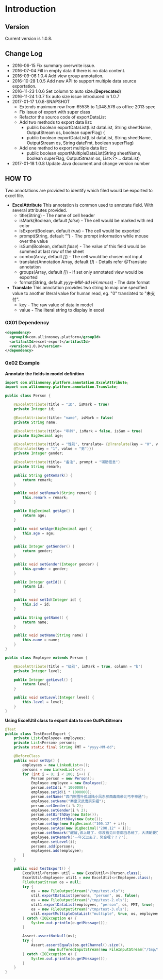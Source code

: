 # Introduction

## Version

Current version is 1.0.8.

## Change Log
* 2016-06-15 Fix summary overwrite issue.
* 2016-07-04 Fill in empty data if there is no data content.
* 2016-09-06 1.0.4 Add view group annotation.
* 2016-10-28 1.0.5 Add new API to support multiple data source exportation.
* 2016-11-23 1.0.6 Set column to auto size.(**Deprecated**)
* 2016-11-24 1.0.7 fix auto size issue introduced in 1.0.7
* 2017-01-17 1.0.8-SNAPSHOT
  * Extends maximum row from 65535 to 1,048,576 as office 2013 spec
  * Fix issue of export with super class
  * Refactor the source code of exportDataList
  * Add two methods to export data list:
    * public boolean exportDataList(List<T> dataList, String sheetName, OutputStream os, boolean superFlag) {
    * public boolean exportDataList(List<T> dataList, String sheetName, OutputStream os, String dateFmt, boolean superFlag)
  * Add one method to export multiple data list:
    * public boolean exportMultipleDataList(String sheetName, boolean superFlag, OutputStream os, List<?>... dataList)
* 2017-01-18 1.0.8 Update Java document and change version number

## HOW TO
Two annotations are provided to identify which filed would be exported to excel
file.

* **ExcelAttribute**
  This annotation is common used to annotate field. With several attributes provided.
  + title(String) - The name of cell header
  + isMark(Boolean, default *false*) - The cell would be marked with red color
  + isExport(Boolean, default *true*) - The cell would be exported
  + prompt(String, default *""*) - The prompt information while mouse over the value
  + isSum(Boolean, default *false*) - The value of this field would be summed at last row of the sheet
  + combo(Array, default *[]*) - The cell would be chosen not input
  + translate(Annotation Array, default *[]*) - Details refer @Translate annotation
  + groups(Array, default *[]*) - If set only annotated view would be exported
  + format(String, default *yyyy-MM-dd HH:mm:ss*) - The date format
* **Translate**
  This annotation provides two string to map one specified value to another literal
  value for human read, eg. "0" translated to "未支付".
  + key - The raw value of data in model
  + value - The literal string to display in excel

### 0X01 Dependency

``` xml
<dependency>
  <groupId>com.allinmoney.platform</groupId>
  <artifactId>excel-export</artifactId>
  <version>1.0.8</version>
</dependency>
```

### 0x02 Example

**Annotate the fields in model definition**

``` java
import com.allinmoney.platform.annotation.ExcelAttribute;
import com.allinmoney.platform.annotation.Translate;

public class Person {

    @ExcelAttribute(title = "ID", isMark = true)
    private Integer id;

    @ExcelAttribute(title= "name", isMark = false)
    private String name;

    @ExcelAttribute(title= "年龄", isMark = false, isSum = true)
    private BigDecimal age;

    @ExcelAttribute(title = "性别", translate= {@Translate(key = "0", value = "女"),
    @Translate(key = "1", value = "男")})
    private Integer gender;

    @ExcelAttribute(title= "备注", prompt = "辅助信息")
    private String remark;

    public String getRemark() {
        return remark;
    }

    public void setRemark(String remark) {
        this.remark = remark;
    }

    public BigDecimal getAge() {
        return age;
    }

    public void setAge(BigDecimal age) {
        this.age = age;
    }

    public Integer getGender() {
        return gender;
    }

    public void setGender(Integer gender) {
        this.gender = gender;
    }

    public Integer getId() {
        return id;
    }

    public void setId(Integer id) {
        this.id = id;
    }

    public String getName() {
        return name;
    }

    public void setName(String name) {
        this.name = name;
    }
}

public class Employee extends Person {

    @ExcelAttribute(title = "级别", isMark = true, column = "b")
    private Integer level;

    public Integer getLevel() {
        return level;
    }

    public void setLevel(Integer level) {
        this.level = level;
    }
}
```

**Using ExcelUtil class to export data to one OutPutStream**
``` java
@Test
public class TestExcelExport {
    private List<Employee> employees;
    private List<Person> persons;
    private static final String FMT = "yyyy-MM-dd";

    @BeforeClass
    public void setUp() {
        employees = new LinkedList<>();
        persons = new LinkedList<>();
        for (int i = 0; i < 100; i++) {
            Person person = new Person();
            Employee employee = new Employee();
            person.setId(i * 1000000);
            employee.setId(i * 1000000);
            person.setName("西门吹雪叶孤城陆小凤东邪西毒南帝北丐中神通");
            employee.setName("秦皇汉武唐宗宋祖");
            person.setGender(i % 2);
            employee.setGender(i % 2);
            person.setBirthDay(new Date());
            employee.setBirthDay(new Date());
            person.setAge(new BigDecimal("100.12" + i));
            employee.setAge(new BigDecimal("200.12" + i));
            person.setRemark("醒醒,该上班了. 你没看见川普都当总统了，大清朝要亡了吗？");
            employee.setRemark("一年又过去了，奖金呢？？？");
            employee.setLevel(i);
            persons.add(person);
            employees.add(employee);
        }
    }

    public void testExport() {
        ExcelUtil<Person> util = new ExcelUtil<>(Person.class);
        ExcelUtil<Employee> util1 = new ExcelUtil<>(Employee.class);
        FileOutputStream os = null;
        try {
            os = new FileOutputStream("/tmp/test.xls");
            util.exportDataList(persons, "person", os, false);
            os = new FileOutputStream("/tmp/test-2.xls");
            util1.exportDataList(employees, "person", os, FMT, true);
            os = new FileOutputStream("/tmp/test-3.xls");
            util.exportMultipleDataList("multiple", true, os, employees, persons);
        } catch (IOException e) {
            System.out.println(e.getMessage());
        }

        Assert.assertNotNull(os);
        try {
            Assert.assertEquals(os.getChannel().size(),
                    new BufferedInputStream(new FileInputStream("/tmp/test.xls")).available());
        } catch (IOException e) {
            System.out.println(e.getMessage());
        }
    }
}
```
